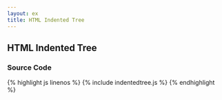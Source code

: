 ```yaml
---
layout: ex
title: HTML Indented Tree
---
```


## HTML Indented Tree

<div id="chart" style="width:600px">
</div>

<script type="text/javascript" src="indentedtree.js"> </script>


### Source Code

{% highlight js linenos %}
{% include indentedtree.js %}
{% endhighlight %}
